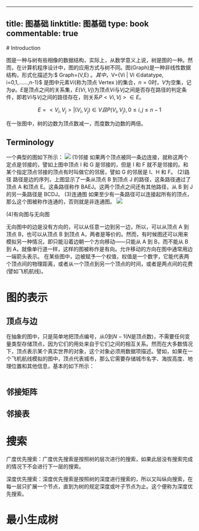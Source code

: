 
---
title: 图基础
linktitle: 图基础
type: book
commentable: true
---

﻿# Introduction

图是一种与树有些相像的数据结构，实际上，从数学意义上说，树是图的一种。然而，在计算机程序设计中，图的应用方式与树不同。图(Graph)是一种非线性数据结构，形式化描述为:$ Graph=(V,E) $。其中，$V={Vi | Vi ∈datatype, i=0,1,……,n-1}$ 是图中元素$Vi$(称为顶点 Vertex )的集合，$n=0$时，$V$为空集，记为$φ$。$E$是顶点之间的关系集，$E(Vi,Vj)$为顶点$Vi$与$Vj$之间是否存在路径的判定条件，即若$Vi$与$Vj$之间的路径存在，则关系$P< Vi,Vj >∈E$。

$$
E = {<V_i,V_j> | (V_i,V_j) \in V 且 P(V_i,V_j), 0 \leq i,j \leq n - 1}
$$

在一张图中，树的边数为顶点数减一，而度数为边数的两倍。

## Terminology

一个典型的图如下所示：
![](http://7xlgth.com1.z0.glb.clouddn.com/2C5962F8-D7DA-4656-A4D0-50A1EC6BF17F.png)
(1)邻接
如果两个顶点被同一条边连接，就称这两个定点是邻接的，譬如上图中顶点 I 和 G 是邻接的，但是 I 和 F 就不是邻接的。和某个指定顶点邻接的顶点有时叫做它的邻居，譬如 G 的邻居是 I、H 和 F。
(2)路径
路径是边的序列，上图显示了一条从顶点 B 到顶点 J 的路径，这条路径通过了顶点 A 和顶点 E。这条路径称作 BAEJ。这两个顶点之间还有其他路径，从 B 到 J 的另一条路径是 BCDJ。
(3)连通图
如果至少有一条路径可以连接起所有的顶点，那么这个图被称作连通的，否则就是非连通图。
![](http://7xlgth.com1.z0.glb.clouddn.com/7C2651D9-C995-481D-B57A-C379220EC25E.png)

(4)有向图与无向图

无向图中的边是没有方向的，可以从任意一边到另一边，所以，可以从顶点 A 到顶点 B，也可以从顶点 B 到顶点 A，两者是等价的。然而，有时候图还可以用来模拟另一种情况，即只能沿着边朝一个方向移动——只能从 A 到 B，而不能从 B 到 A，就像单行道一样，这样的图被称作是有向。允许移动的方向在图中通常用边一端箭头表示。
在某些图中，边被赋予一个权值，权值是一个数字，它能代表两个顶点间的物理距离，或者从一个顶点到另一个顶点的时间，或者是两点间的花费(譬如飞机航线)。

# 图的表示

## 顶点与边

在抽象的图中，只是简单地把顶点编号，从$0$到$N-1$($N$是顶点数)，不需要任何变量类型存储顶点，因为它们的用处来自于它们之间的相互关系。然而在大多数情况下，顶点表示某个真实世界的对象，这个对象必须用数据项描述。譬如，如果在一个飞机航线模拟的图中，顶点代表城市，那么它需要存储城市名字、海拔高度、地理位置和其他信息，基本的如下所示：

```

```

## 邻接矩阵

## 邻接表

# 搜索

广度优先搜索：广度优先搜索是按照树的层次进行的搜索，如果此层没有搜索完成的情况下不会进行下一层的搜索。

深度优先搜索：深度优先搜索是按照树的深度进行搜索的，所以又叫纵向搜索，在每一层只扩展一个节点，直到为树的规定深度或叶子节点为止。这个便称为深度优先搜索。

# 最小生成树

    